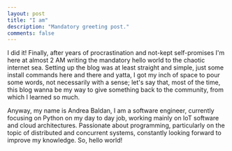 ```yaml
---
layout: post
title: "I am"
description: "Mandatory greeting post."
comments: false
---
```


I did it! Finally, after years of procrastination and not-kept
self-promises I'm here at almost 2 AM writing the mandatory hello world to the
chaotic internet sea. <!--more-->Setting up the blog was at least straight and simple,
just some install commands here and there and yatta, I got my inch of space to
pour some words, not necessarily with a sense; let's say that, most of the time,
this blog wanna be my way to give something back to the community, from which I
learned so much.

Anyway, my name is Andrea Baldan, I am a software engineer, currently focusing
on Python on my day to day job, working mainly on IoT software and cloud
architectures. Passionate about programming, particularly on the topic of
distributed and concurrent systems, constantly looking forward to improve my
knowledge. So, hello world!

